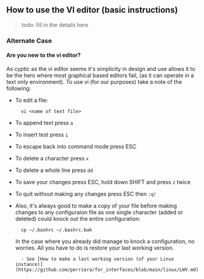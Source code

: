 ## How to use the VI editor (basic instructions)
> todo: fill in the details here

### Alternate Case
#### Are you new to the vi editor?
As cyptic as the vi editor seems it's simplicity in design and use allows it to be the hero where most graphical based editors fail, (as it can operate in a text only environment). To use vi (for our purposes) take a note of the following:
- To edit a file:

        vi <name of text file>
        
- To append text press `a`
- To insert test press `i`
- To escape back into command mode press ESC
- To delete a character press `x`
- To delete a whole line press `dd`
- To save your changes press ESC, hold down SHIFT and press `z` twice
- To quit without making any changes press ESC then `:q!`
- Also, it's always good to make a copy of your file before making changes to any configuraion file as one single character (added or deleted) could knock out the entire configuration:

 		cp ~/.bashrc ~/.bashrc.bak

	In the case where you already did manage to knock a configuration, no worries. All you have to do is restore your last working version. 

		- See [How to make a last working version (of your Linux instance)](https://github.com/perriera/for_interfaces/blob/main/linux/LWV.md)
